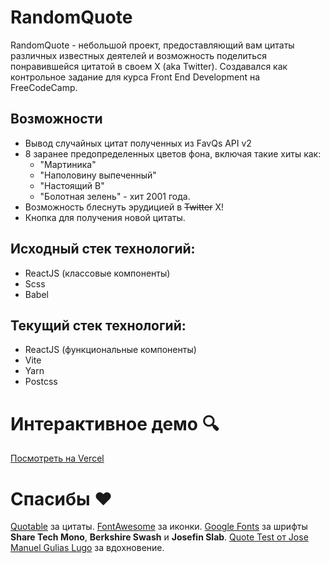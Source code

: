 # RandomQuote

RandomQuote - небольшой проект, предоставляющий вам цитаты различных известных деятелей и возможность поделиться понравившейся цитатой в своем X (aka Twitter). Создавался как контрольное задание для курса Front End Development на FreeCodeCamp.

## Возможности
- Вывод случайных цитат полученных из FavQs API v2
- 8 заранее предопределенных цветов фона, включая такие хиты как:
    - "Мартиника"
    - "Наполовину выпеченный"
    - "Настоящий В"
    - "Болотная зелень" - хит 2001 года.
- Возможность блеснуть эрудицией в ~~Twitter~~ X!
- Кнопка для получения новой цитаты.

## Исходный стек технологий:
- ReactJS (классовые компоненты)
- Scss
- Babel

## Текущий стек технологий:
- ReactJS (функциональные компоненты)
- Vite
- Yarn
- Postcss

# Интерактивное демо :mag:
[Посмотреть на Vercel](https://random-quote-ksur.vercel.app/)

# Спасибы :heart:
[Quotable](https://github.com/lukePeavey/quotable) за цитаты.
[FontAwesome](https://fontawesome.com/) за иконки.
[Google Fonts](https://fonts.google.com/) за шрифты **Share Tech Mono**, **Berkshire Swash** и **Josefin Slab**.
[Quote Test от Jose Manuel Gulias Lugo](https://codepen.io/chepe/pen/VLZoMK)  за вдохновение.
